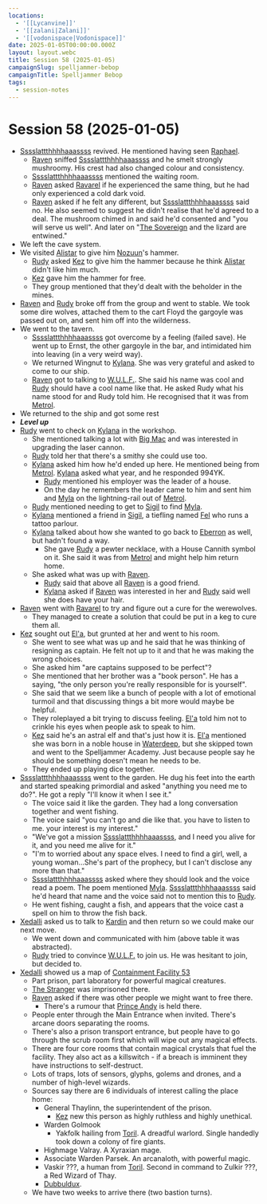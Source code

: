 ```yaml
---
locations:
  - '[[Lycanvine]]'
  - '[[zalani|Zalani]]'
  - '[[vodonispace|Vodonispace]]'
date: 2025-01-05T00:00:00.000Z
layout: layout.webc
title: Session 58 (2025-01-05)
campaignSlug: spelljammer-bebop
campaignTitle: Spelljammer Bebop
tags:
  - session-notes
---
```

# Session 58 (2025-01-05)

- [Sssslattthhhhaaassss](sssslattthhhhaaassss.md) revived. He mentioned having seen [Raphael](raphael.md).
	- [Raven](raven.md) sniffed [Sssslattthhhhaaassss](sssslattthhhhaaassss.md) and he smelt strongly mushroomy. His crest had also changed colour and consistency.
	- [Sssslattthhhhaaassss](sssslattthhhhaaassss.md) mentioned the waiting room.
	- [Raven](raven.md) asked [Ravarel](ravarel-deshent.md) if he experienced the same thing, but he had only experienced a cold dark void.
	- [Raven](raven.md) asked if he felt any different, but [Sssslattthhhhaaassss](sssslattthhhhaaassss.md) said no. He also seemed to suggest he didn't realise that he'd agreed to a deal. The mushroom chimed in and said he'd consented and "you will serve us well". And later on "[The Sovereign](the-sovereign.md) and the lizard are entwined."
- We left the cave system.
- We visited [Alistar](npcs/alistar.md) to give him [Nozuun](nozuun.md)'s hammer.
	- [Rudy](refuge-unit-d3.md) asked [Kez](kez-bardaux.md) to give him the hammer because he think [Alistar](npcs/alistar.md) didn't like him much.
	- [Kez](kez-bardaux.md) gave him the hammer for free.
	- They group mentioned that they'd dealt with the beholder in the mines.
- [Raven](raven.md) and [Rudy](refuge-unit-d3.md) broke off from the group and went to stable. We took some dire wolves, attached them to the cart Floyd the gargoyle was passed out on, and sent him off into the wilderness.
- We went to the tavern.
	- [Sssslattthhhhaaassss](sssslattthhhhaaassss.md) got overcome by a feeling (failed save). He went up to Ernst, the other gargoyle in the bar, and intimidated him into leaving (in a very weird way).
	- We returned Wingnut to [Kylana](kylana-ir-cannith.md). She was very grateful and asked to come to our ship.
	- [Raven](raven.md) got to talking to [W.U.L.F.](wulf.md). She said his name was cool and [Rudy](refuge-unit-d3.md) should have a cool name like that. He asked Rudy what his name stood for and Rudy told him. He recognised that it was from [Metrol](metrol.md).
- We returned to the ship and got some rest
- ***Level up***
- [Rudy](refuge-unit-d3.md) went to check on [Kylana](kylana-ir-cannith.md) in the workshop.
	- She mentioned talking a lot with [Big Mac](big-mac.md) and was interested in upgrading the laser cannon.
	- [Rudy](refuge-unit-d3.md) told her that there's a smithy she could use too.
	- [Kylana](kylana-ir-cannith.md) asked him how he'd ended up here. He mentioned being from [Metrol](metrol.md). [Kylana](kylana-ir-cannith.md) asked what year, and he responded 994YK.
		- [Rudy](refuge-unit-d3.md) mentioned his employer was the leader of a house.
		- On the day he remembers the leader came to him and sent him and [Myla](myla.md) on the lightning-rail out of [Metrol](metrol.md).
	- [Rudy](refuge-unit-d3.md) mentioned needing to get to [Sigil](sigil.md) to find [Myla](myla.md).
	- [Kylana](kylana-ir-cannith.md) mentioned a friend in [Sigil](sigil.md), a tiefling named [Fel](fel.md) who runs a tattoo parlour.
	- [Kylana](kylana-ir-cannith.md) talked about how she wanted to go back to [Eberron](eberron.md) as well, but hadn't found a way.
		- She gave [Rudy](refuge-unit-d3.md) a pewter necklace, with a House Cannith symbol on it. She said it was from [Metrol](metrol.md) and might help him return home.
	- She asked what was up with [Raven](raven.md).
		- [Rudy](refuge-unit-d3.md) said that above all [Raven](raven.md) is a good friend.
		- [Kylana](kylana-ir-cannith.md) asked if [Raven](raven.md) was interested in her and [Rudy](refuge-unit-d3.md) said well she does have your hair.
- [Raven](raven.md) went with [Ravarel](ravarel-deshent.md) to try and figure out a cure for the werewolves.
	- They managed to create a solution that could be put in a keg to cure them all.
- [Kez](kez-bardaux.md) sought out [El'a](ela.md), but grunted at her and went to his room.
	- She went to see what was up and he said that he was thinking of resigning as captain. He felt not up to it and that he was making the wrong choices.
	- She asked him "are captains supposed to be perfect"?
	- She mentioned that her brother was a "book person". He has a saying, "the only person you're really responsible for is yourself".
	- She said that we seem like a bunch of people with a lot of emotional turmoil and that discussing things a bit more would maybe be helpful.
	- They roleplayed a bit trying to discuss feeling. [El'a](ela.md) told him not to crinkle his eyes when people ask to speak to him.
	- [Kez](kez-bardaux.md) said he's an astral elf and that's just how it is. [El'a](ela.md) mentioned she was born in a noble house in [Waterdeep](waterdeep.md), but she skipped town and went to the Spelljammer Academy. Just because people say he should be something doesn't mean he needs to be.
	- They ended up playing dice together.
- [Sssslattthhhhaaassss](sssslattthhhhaaassss.md) went to the garden. He dug his feet into the earth and started speaking primordial and asked "anything you need me to do?". He got a reply "I'll know it when I see it."
	- The voice said it like the garden. They had a long conversation together and went fishing.
	- The voice said "you can't go and die like that. you have to listen to me. your interest is my interest."
	- "We've got a mission [Sssslattthhhhaaassss](sssslattthhhhaaassss.md), and I need you alive for it, and you need me alive for it."
	- "I'm to worried about any space elves. I need to find a girl, well, a young woman...She's part of the prophecy, but I can't disclose any more than that."
	- [Sssslattthhhhaaassss](sssslattthhhhaaassss.md) asked where they should look and the voice read a poem. The poem mentioned [Myla](myla.md). [Sssslattthhhhaaassss](sssslattthhhhaaassss.md) said he'd heard that name and the voice said not to mention this to [Rudy](refuge-unit-d3.md).
	- He went fishing, caught a fish, and appears that the voice cast a spell on him to throw the fish back.
- [Xedalli](princess-xedalli.md) asked us to talk to [Kardin](kardin.md) and then return so we could make our next move.
	- We went down and communicated with him (above table it was abstracted).
	- [Rudy](refuge-unit-d3.md) tried to convince [W.U.L.F.](wulf.md) to join us. He was hesitant to join, but decided to.
- [Xedalli](princess-xedalli.md) showed us a map of [Containment Facility 53](containment-facility-53.md)
	- Part prison, part laboratory for powerful magical creatures.
	- [The Stranger](the-stranger.md) was imprisoned there.
	- [Raven](raven.md) asked if there was other people we might want to free there.
		- There's a rumour that [Prince Andy](prince-andy.md) is held there.
	- People enter through the Main Entrance when invited. There's arcane doors separating the rooms.
	- There's also a prison transport entrance, but people have to go through the scrub room first which will wipe out any magical effects.
	- There are four core rooms that contain magical crystals that fuel the facility. They also act as a killswitch - if a breach is imminent they have instructions to self-destruct.
	- Lots of traps, lots of sensors, glyphs, golems and drones, and a number of high-level wizards.
	- Sources say there are 6 individuals of interest calling the place home:
		- General Thaylinn, the superintendent of the prison.
			- [Kez](kez-bardaux.md) new this person as highly ruthless and highly unethical.
		- Warden Golmook
			- Yakfolk hailing from [Toril](toril.md). A dreadful warlord. Single handedly took down a colony of fire giants.
		- Highmage Valray. A Xyraxian mage.
		- Associate Warden Parsek. An arcanaloth, with powerful magic.
		- Vaskir ???, a human from [Toril](toril.md). Second in command to Zulkir ???, a Red Wizard of Thay.
		- [Dubbuldux](dubbuldux.md). 
	- We have two weeks to arrive there (two bastion turns).
